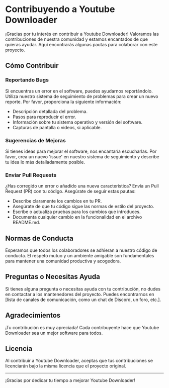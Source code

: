 # Contribuyendo a Youtube Downloader

¡Gracias por tu interés en contribuir a Youtube Downloader! Valoramos las contribuciones de nuestra comunidad y estamos encantados de que quieras ayudar. Aquí encontrarás algunas pautas para colaborar con este proyecto.

## Cómo Contribuir

### Reportando Bugs

Si encuentras un error en el software, puedes ayudarnos reportándolo. Utiliza nuestro sistema de seguimiento de problemas para crear un nuevo reporte. Por favor, proporciona la siguiente información:

- Descripción detallada del problema.
- Pasos para reproducir el error.
- Información sobre tu sistema operativo y versión del software.
- Capturas de pantalla o videos, si aplicable.

### Sugerencias de Mejoras

Si tienes ideas para mejorar el software, nos encantaría escucharlas. Por favor, crea un nuevo 'issue' en nuestro sistema de seguimiento y describe tu idea lo más detalladamente posible.

### Enviar Pull Requests

¿Has corregido un error o añadido una nueva característica? Envía un Pull Request (PR) con tu código. Asegúrate de seguir estas pautas:

- Describe claramente los cambios en tu PR.
- Asegúrate de que tu código sigue las normas de estilo del proyecto.
- Escribe o actualiza pruebas para los cambios que introduces.
- Documenta cualquier cambio en la funcionalidad en el archivo README.md.

## Normas de Conducta

Esperamos que todos los colaboradores se adhieran a nuestro código de conducta. El respeto mutuo y un ambiente amigable son fundamentales para mantener una comunidad productiva y acogedora.

## Preguntas o Necesitas Ayuda

Si tienes alguna pregunta o necesitas ayuda con tu contribución, no dudes en contactar a los mantenedores del proyecto. Puedes encontrarnos en [lista de canales de comunicación, como un chat de Discord, un foro, etc.].

## Agradecimientos

¡Tu contribución es muy apreciada! Cada contribuyente hace que Youtube Downloader sea un mejor software para todos.

## Licencia

Al contribuir a Youtube Downloader, aceptas que tus contribuciones se licenciarán bajo la misma licencia que el proyecto original.

---

¡Gracias por dedicar tu tiempo a mejorar Youtube Downloader!
